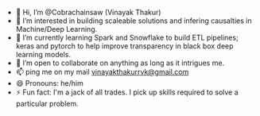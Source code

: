 - 👋 Hi, I’m @Cobrachainsaw (Vinayak Thakur)
- 👀 I’m interested in building scaleable solutions and infering causalties in Machine/Deep Learning. 
- 🌱 I’m currently learning Spark and Snowflake to build ETL pipelines; keras and pytorch to help improve transparency in black box deep learning models.
- 💞️ I’m open to collaborate on anything as long as it intrigues me.
- 📫 ping me on my mail vinayakthakurrvk@gmail.com
- 😄 Pronouns: he/him
- ⚡ Fun fact: I'm a jack of all trades. I pick up skills required to solve a particular problem.

<!---
Cobrachainsaw/Cobrachainsaw is a ✨ special ✨ repository because its `README.md` (this file) appears on your GitHub profile.
You can click the Preview link to take a look at your changes.
--->

